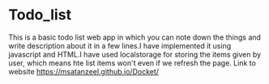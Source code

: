 # Todo_list
This is a basic todo list web app in which you can note down the things and write description about
it in a few lines.I have implemented it using javascript and HTML.I have used localstorage
for storing the items given by user, which means hte list items won't even if we refresh the page.
Link to website https://msatanzeel.github.io/Docket/
